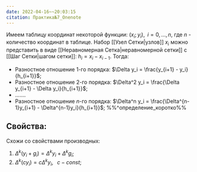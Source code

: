 ```yaml
---
date: 2022-04-16~~20:03:15
citation: Практика№7_Onenote
---
```

Имеем таблицу координат некоторой функции:
$(x_i;y_i),\;\;i=0,...,n$, где $n$ - количество координат в таблице.
Набор [[Узел Сетки|узлов]] $x_i$ можно представить в виде [[Неравномерная Сетка|неравномерной сетки]] с [[Шаг Сетки|шагом сетки]]: $h_i = x_i - x_{i-1}$.
Тогда:
- Разностное отношение $1$-го порядка: $\Delta y_i = \frac{y_{i+1} - y_i}{h_{i+1}}$;
- Разностное отношение $2$-го порядка: $\Delta^2 y_i = \frac{\Delta y_{i+1} - \Delta y_i}{h_{i+1}}$;
- .......
- Разностное отношение $n$-го порядка: $\Delta^n y_i = \frac{\Delta^{n-1}y_{i+1} - \Delta^{n-1}y_i}{h_{i+1}}$;
%%^определение_коротко%%

## Свойства:
Схожи со свойствами производных:
1. $\Delta^k(y_i + g_i) = \Delta^k y_i + \Delta^k g_i$;
2. $\Delta^k(c y_i) = c \Delta^k y_i,\;\;\;c\;-\;const$;
